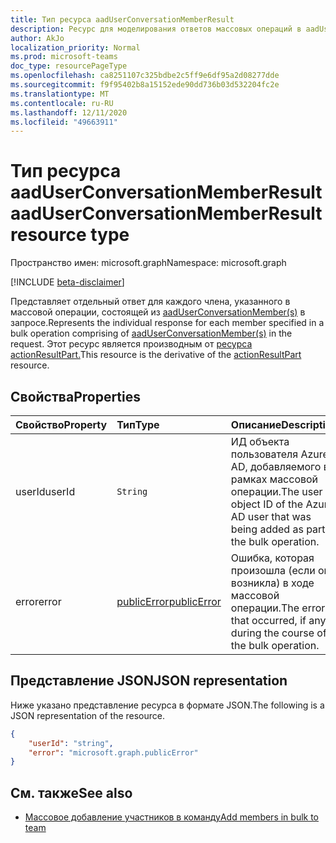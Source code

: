 ```yaml
---
title: Тип ресурса aadUserConversationMemberResult
description: Ресурс для моделирования ответов массовых операций в aadUserConversationMember.
author: AkJo
localization_priority: Normal
ms.prod: microsoft-teams
doc_type: resourcePageType
ms.openlocfilehash: ca8251107c325bdbe2c5ff9e6df95a2d08277dde
ms.sourcegitcommit: f9f95402b8a15152ede90dd736b03d532204fc2e
ms.translationtype: MT
ms.contentlocale: ru-RU
ms.lasthandoff: 12/11/2020
ms.locfileid: "49663911"
---
```

# <a name="aaduserconversationmemberresult-resource-type"></a><span data-ttu-id="2a9ef-103">Тип ресурса aadUserConversationMemberResult</span><span class="sxs-lookup"><span data-stu-id="2a9ef-103">aadUserConversationMemberResult resource type</span></span>

<span data-ttu-id="2a9ef-104">Пространство имен: microsoft.graph</span><span class="sxs-lookup"><span data-stu-id="2a9ef-104">Namespace: microsoft.graph</span></span>

[!INCLUDE [beta-disclaimer](../../includes/beta-disclaimer.md)]

<span data-ttu-id="2a9ef-105">Представляет отдельный ответ для каждого члена, указанного в массовой операции, состоящей из [aadUserConversationMember(s)](aadUserConversationMember.md) в запросе.</span><span class="sxs-lookup"><span data-stu-id="2a9ef-105">Represents the individual response for each member specified in a bulk operation comprising of [aadUserConversationMember(s)](aadUserConversationMember.md) in the request.</span></span>
<span data-ttu-id="2a9ef-106">Этот ресурс является производным от [ресурса actionResultPart.](actionresultpart.md)</span><span class="sxs-lookup"><span data-stu-id="2a9ef-106">This resource is the derivative of the [actionResultPart](actionresultpart.md) resource.</span></span>

## <a name="properties"></a><span data-ttu-id="2a9ef-107">Свойства</span><span class="sxs-lookup"><span data-stu-id="2a9ef-107">Properties</span></span>

| <span data-ttu-id="2a9ef-108">Свойство</span><span class="sxs-lookup"><span data-stu-id="2a9ef-108">Property</span></span> | <span data-ttu-id="2a9ef-109">Тип</span><span class="sxs-lookup"><span data-stu-id="2a9ef-109">Type</span></span>   | <span data-ttu-id="2a9ef-110">Описание</span><span class="sxs-lookup"><span data-stu-id="2a9ef-110">Description</span></span> |
|:---------------|:--------|:----------|
|<span data-ttu-id="2a9ef-111">userId</span><span class="sxs-lookup"><span data-stu-id="2a9ef-111">userId</span></span>|`String`|<span data-ttu-id="2a9ef-112">ИД объекта пользователя Azure AD, добавляемого в рамках массовой операции.</span><span class="sxs-lookup"><span data-stu-id="2a9ef-112">The user object ID of the Azure AD user that was being added as part of the bulk operation.</span></span>|
|<span data-ttu-id="2a9ef-113">error</span><span class="sxs-lookup"><span data-stu-id="2a9ef-113">error</span></span>|[<span data-ttu-id="2a9ef-114">publicError</span><span class="sxs-lookup"><span data-stu-id="2a9ef-114">publicError</span></span>](publicerror.md) |<span data-ttu-id="2a9ef-115">Ошибка, которая произошла (если она возникла) в ходе массовой операции.</span><span class="sxs-lookup"><span data-stu-id="2a9ef-115">The error that occurred, if any, during the course of the bulk operation.</span></span>|

## <a name="json-representation"></a><span data-ttu-id="2a9ef-116">Представление JSON</span><span class="sxs-lookup"><span data-stu-id="2a9ef-116">JSON representation</span></span>

<span data-ttu-id="2a9ef-117">Ниже указано представление ресурса в формате JSON.</span><span class="sxs-lookup"><span data-stu-id="2a9ef-117">The following is a JSON representation of the resource.</span></span>

<!-- {
  "blockType": "resource",
  "@odata.type": "microsoft.graph.aadUserConversationMemberResult"
}-->

```json
{
    "userId": "string",
    "error": "microsoft.graph.publicError"
}
```

## <a name="see-also"></a><span data-ttu-id="2a9ef-118">См. также</span><span class="sxs-lookup"><span data-stu-id="2a9ef-118">See also</span></span>

- [<span data-ttu-id="2a9ef-119">Массовое добавление участников в команду</span><span class="sxs-lookup"><span data-stu-id="2a9ef-119">Add members in bulk to team</span></span>](../api/conversationmembers-add.md)

<!-- uuid: 20fd7863-9545-40d4-ae8f-fee2d115a690
2015-10-25 14:57:30 UTC -->
<!--
{
  "type": "#page.annotation",
  "description": "actionResultPart",
  "keywords": "",
  "section": "documentation",
  "tocPath": "",
  "suppressions": []
}
-->


